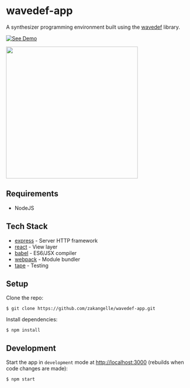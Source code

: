 # wavedef-app

A synthesizer programming environment built using the [wavedef](https://github.com/zakangelle/wavedef) library.

[![See Demo](https://img.shields.io/badge/see-demo-8500ff.svg)](http://dz-synth.herokuapp.com/)

<a href="http://dz-synth.herokuapp.com/">
  <img src='http://i.imgur.com/AaNfuK5.jpg?1' width='360px'>
</a>

## Requirements

+ NodeJS

## Tech Stack

* [express](http://expressjs.com/) - Server HTTP framework
* [react](https://facebook.github.io/react/) - View layer
* [babel](https://babeljs.io/) - ES6/JSX compiler
* [webpack](https://webpack.github.io/) - Module bundler
* [tape](https://github.com/substack/tape) - Testing

## Setup

Clone the repo:

```
$ git clone https://github.com/zakangelle/wavedef-app.git
```

Install dependencies:

```
$ npm install
```

## Development

Start the app in `development` mode at [http://localhost:3000](http://localhost:3000) (rebuilds when code changes are made):

```
$ npm start
```
